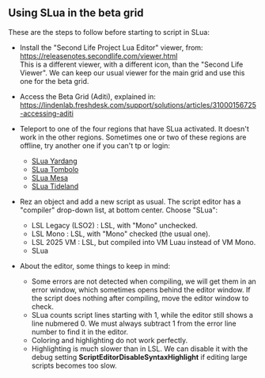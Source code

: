 ## Using SLua in the beta grid

These are the steps to follow before starting to script in SLua:

- Install the "Second Life Project Lua Editor" viewer, from:  
  <https://releasenotes.secondlife.com/viewer.html>  
  This is a different viewer, with a different icon, than the "Second Life Viewer". We can keep our usual viewer for the main grid and use this one for the beta grid.

- Access the Beta Grid (Aditi), explained in:  
  <https://lindenlab.freshdesk.com/support/solutions/articles/31000156725-accessing-aditi>

- Teleport to one of the four regions that have SLua activated. It doesn't work in the other regions. Sometimes one or two of these regions are offline, try another one if you can't tp or login:
  - [SLua Yardang](secondlife://Aditi/secondlife/SLua%20Yardang/241/235/27)
  - [SLua Tombolo](secondlife://Aditi/secondlife/SLua%20Tombolo/241/235/27)
  - [SLua Mesa](secondlife://Aditi/secondlife/SLua%20Mesa/241/235/27)
  - [SLua Tideland](secondlife://Aditi/secondlife/SLua%20Tideland/241/235/27)

- Rez an object and add a new script as usual. The script editor has a "compiler" drop-down list, at bottom center. Choose "SLua":
  - LSL Legacy (LSO2) : LSL, with "Mono" unchecked.
  - LSL Mono : LSL, with "Mono" checked (the usual one).
  - LSL 2025 VM : LSL, but compiled into VM Luau instead of VM Mono.
  - SLua

- About the editor, some things to keep in mind:
  - Some errors are not detected when compiling, we will get them in an error window, which sometimes opens behind the editor window. If the script does nothing after compiling, move the editor window to check.
  - SLua counts script lines starting with 1, while the editor still shows a line nubmered 0. We must always subtract 1 from the error line number to find it in the editor.
  - Coloring and highlighting do not work perfectly.
  - Highlighting is much slower than in LSL. We can disable it with the debug setting **ScriptEditorDisableSyntaxHighlight** if editing large scripts becomes too slow.
